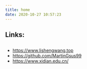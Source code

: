 ```yaml
---
title: home
date: 2020-10-27 10:57:23
---
```



## Links:
## 

 - https://www.lishengwang.top
 - https://github.com/MartinGsus99
 - https://www.xidian.edu.cn/
 

